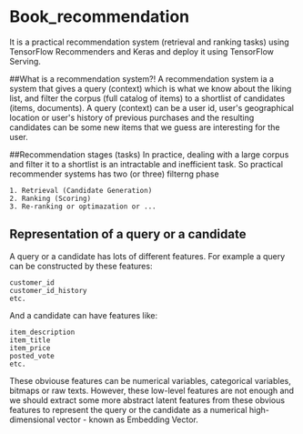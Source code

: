 # Book_recommendation
It is a practical recommendation system (retrieval and ranking tasks) using TensorFlow Recommenders and Keras and deploy it using TensorFlow Serving.

##What is a recommendation system?!
A recommendation system ia a system that gives a query (context) which is what we know about the liking list, and filter the corpus (full catalog of items) to a shortlist of candidates (items, documents). A query (context) can be a user id, user's geographical location or user's history of previous purchases and the resulting candidates can be some new items that we guess are interesting for the user.

##Recommendation stages (tasks)
In practice, dealing with a large corpus and filter it to a shortlist is an intractable and inefficient task. So practical recommender systems has two (or three) filterng phase

    1. Retrieval (Candidate Generation)
    2. Ranking (Scoring)
    3. Re-ranking or optimazation or ...
    
 ## Representation of a query or a candidate

A query or a candidate has lots of different features. For example a query can be constructed by these features:

    customer_id
    customer_id_history
    etc.

And a candidate can have features like:

    item_description
    item_title
    item_price
    posted_vote
    etc.

These obviouse features can be numerical variables, categorical variables, bitmaps or raw texts. However, these low-level features are not enough and we should extract some more abstract latent features from these obvious features to represent the query or the candidate as a numerical high-dimensional vector - known as Embedding Vector.
